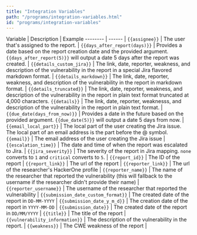 ```yaml
---
title: "Integration Variables"
path: "/programs/integration-variables.html"
id: "programs/integration-variables"
---
```


Variable | Description | Example
-------- | ------ |
`{{assignee}}` | The user that's assigned to the report. |
`{{days_after_report(days)}}` | Provides a date based on the report creation date and the provided argument. `{{days_after_report(5)}}` will output a date 5 days after the report was created. |
`{{details_custom_jira}}` | The link, date, reporter, weakness, and description of the vulnerability in the report in a special Jira flavored markdown format. |
`{{details_markdown}}` | The link, date, reporter, weakness, and description of the vulnerability in the report in markdown format. |
`{{details_truncated}}` | The link, date, reporter, weakness, and description of the vulnerability in the report in plain text format truncated at 4,000 characters. 
`{{details}}` | The link, date, reporter, weaknesss, and description of the vulnerability in the report in plain text format. |
`{{due_date(days_from_now)}}` | Provides a date in the future based on the provided argument. `{{due_date(5)}}` will output a date 5 days from now. |
`{{email_local_part}}` | The local part of the user creating the Jira issue. The local part of an email address is the part before the @ symbol.
`{{email}}` | The email address of the user creating the Jira issue |
`{{escalation_time}}` | The date and time of when the report was escalated to Jira. |
`{{jira_severity}}` | The severity of the report in Jira mapping. `none` converts to `1` and `critical` converts to `5`. |
`{{report_id}}` | The ID of the report |
`{{report_link}}` | The url of the report |
`{{reporter_link}}` | The url of the researcher's HackerOne profile |
`{{reporter_name}}` | The name of the researcher that reported the vulnerability (this will fallback to the username if the researcher didn't provide their name) |
`{{reporter_username}}` | The username of the researcher that reported the vulnerability |
`{{submission_date_custom_format}}` | The created date of the report in `DD-MM-YYYY` |
`{{submission_date_y_m_d}}` | The creation date of the report in `YYYY-MM-DD` |
`{{submission_date}}` | The created date of the report in `DD/MM/YYYY` |
`{{title}}` | The title of the report |
`{{vulnerability_information}}` | The description of the vulnerability in the report. |
`{{weakness}}` | The CWE weakness of the report |
